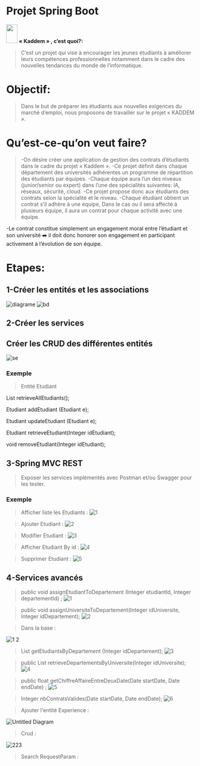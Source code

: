 # Projet Spring Boot
<img src="https://raw.githubusercontent.com/iampavangandhi/iampavangandhi/master/gifs/Hi.gif" width="30px" height="50px">
  <strong> « Kaddem » , c’est quoi?:</strong> 
  
</h1>

>C’est un projet qui vise à encourager les jeunes étudiants à améliorer leurs compétences professionnelles notamment dans le cadre des nouvelles tendances du monde de l’informatique.
# Objectif:
>Dans le but de préparer les étudiants aux nouvelles exigences du marché d’emploi, nous proposons de travailler sur le projet « KADDEM ».
# Qu’est-ce-qu’on veut faire?
>-On désire créer une application de gestion des contrats d’étudiants dans le cadre du projet « Kaddem ».
-Ce projet définit dans chaque département des universités adhérentes un programme de répartition des étudiants par équipes.
-Chaque équipe aura l’un des niveaux (junior/senior ou expert) dans l’une des spécialités suivantes: IA, réseaux, sécurité, cloud.
-Ce projet propose donc aux étudiants des contrats selon la spécialité et le niveau.
-Chaque étudiant obtient un contrat s’il adhère à une équipe, Dans le cas ou il sera affecté à plusieurs équipe, il aura un contrat pour chaque activité avec une équipe.

-Le contrat constitue simplement un engagement moral entre l’étudiant et son université ➡️ il doit donc honorer son engagement en participant activement à l’évolution de son équipe.
# Etapes:

## 1-Créer les entités et les associations 
![diagrame](https://user-images.githubusercontent.com/61566287/200142880-1b3017a2-d828-4e7c-8ed2-36f071a10393.PNG)
![bd](https://user-images.githubusercontent.com/61566287/202925922-3182f4ef-f895-4f11-b80f-5b765f13fb6f.PNG)


## 2-Créer les services
## Créer les CRUD des différentes entités
![se](https://user-images.githubusercontent.com/61566287/200142960-bd06a05a-6754-4162-a71e-d611bdb8470b.PNG)
### Exemple
>Entité Etudiant

List<Etudiant> retrieveAllEtudiants();

Etudiant addEtudiant (Etudiant e);

Etudiant updateEtudiant (Etudiant e);

Etudiant retrieveEtudiant(Integer idEtudiant);

void removeEtudiant(Integer idEtudiant);

## 3-Spring MVC REST
  
>Exposer les services implémentés avec Postman et/ou Swagger pour les tester.
  ### Exemple
  
 >Afficher liste les Etudiants :
![1](https://user-images.githubusercontent.com/61566287/200143161-32bf16be-2315-4082-89db-9af7b9eb0c18.PNG)
  
  >Ajouter Etudiant :
  ![2](https://user-images.githubusercontent.com/61566287/200143186-c9bf3c73-e0d9-44db-9674-779aa1a4ff20.PNG)
  
  >Modifier Etudiant :
![3](https://user-images.githubusercontent.com/61566287/200143190-2fa56578-667d-412b-a4a4-bde4f0c2f5be.PNG)
  
  >Afficher Etudiant By id : 
![4](https://user-images.githubusercontent.com/61566287/200143193-2e60a4e6-9392-48a8-b93c-35f842a8bf25.PNG)
  
  >Supprimer Etudiant :
![5](https://user-images.githubusercontent.com/61566287/200143201-b2b9d857-f30d-4658-9099-bfdc5047baf2.PNG)
  
  
  
## 4-Services avancés

>public void assignEtudiantToDepartement (Integer etudiantId, Integer departementId) ;
![1](https://user-images.githubusercontent.com/61566287/202925440-42c0865a-6f40-4e75-976b-0f4429da5e0b.PNG)

>public void assignUniversiteToDepartement(Integer idUniversite, Integer idDepartement);
  ![2](https://user-images.githubusercontent.com/61566287/202925513-2425b028-5e8a-4e3c-a49d-ca51824cf65f.PNG)
  
>Dans la base :
  
  ![1 2](https://user-images.githubusercontent.com/61566287/202925533-aeb739cf-b56c-4f0f-a168-533dfc544c85.PNG)
  
>List<Etudiant> getEtudiantsByDepartement (Integer idDepartement);
  ![3](https://user-images.githubusercontent.com/61566287/202925566-9d74fd15-3869-4350-83cc-0b87cc8662d6.PNG)
  
>public List<Departement> retrieveDepartementsByUniversite(Integer idUniversite);
  ![4](https://user-images.githubusercontent.com/61566287/202925600-10f1fc03-0c65-42e2-a547-b445fec813c3.PNG)
  
>public float getChiffreAffaireEntreDeuxDate(Date startDate, Date endDate) ;
  ![5](https://user-images.githubusercontent.com/61566287/202925725-fdee5a66-c3ff-48b6-9ab3-6b1f35ecfc01.PNG)
  
>Integer nbContratsValides(Date startDate, Date endDate);
  ![6](https://user-images.githubusercontent.com/61566287/202925764-d34ec6fc-9865-4887-84aa-9816300715aa.PNG)
  
>Ajouter l'entité Experience :
  
  ![Untitled Diagram](https://user-images.githubusercontent.com/61566287/204134790-1319ac22-6d64-4618-9fad-f873b140bbd8.png)
  
>Crud :
  
![223](https://user-images.githubusercontent.com/61566287/204231529-b659bf74-41d6-46c7-bfef-514a7160dd97.PNG)

>Search RequestParam :




  








  
